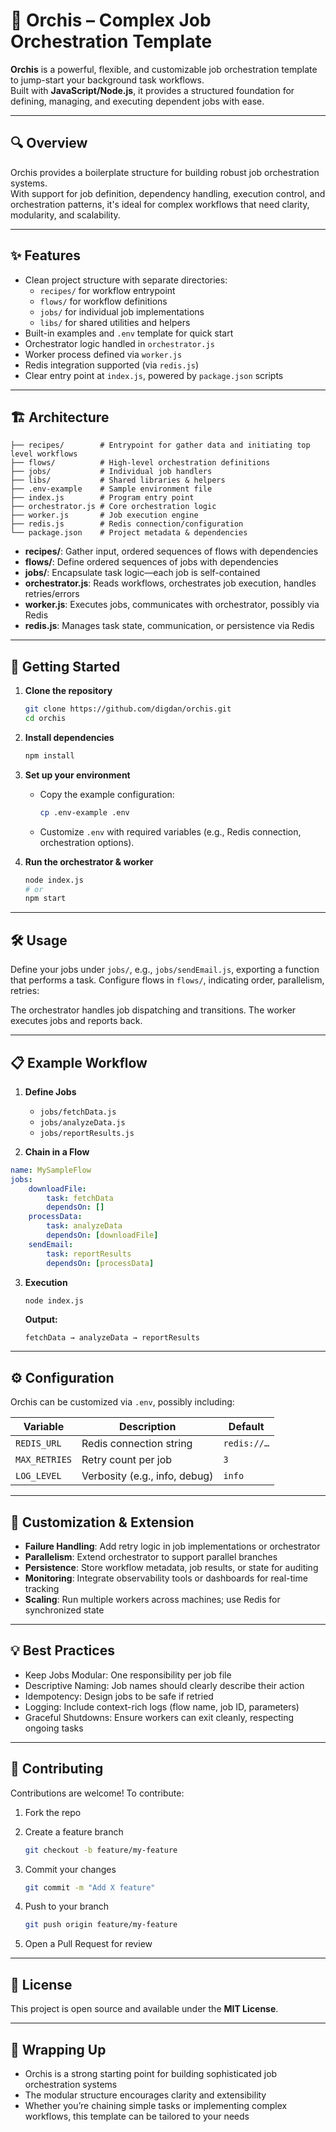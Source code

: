 # 🌸 Orchis – Complex Job Orchestration Template

**Orchis** is a powerful, flexible, and customizable job orchestration template to jump-start your background task workflows.  
Built with **JavaScript/Node.js**, it provides a structured foundation for defining, managing, and executing dependent jobs with ease.

---

## 🔍 Overview

Orchis provides a boilerplate structure for building robust job orchestration systems.  
With support for job definition, dependency handling, execution control, and orchestration patterns, it's ideal for complex workflows that need clarity, modularity, and scalability.

---

## ✨ Features

- Clean project structure with separate directories:
  - `recipes/` for workflow entrypoint
  - `flows/` for workflow definitions  
  - `jobs/` for individual job implementations  
  - `libs/` for shared utilities and helpers  
- Built-in examples and `.env` template for quick start  
- Orchestrator logic handled in `orchestrator.js`  
- Worker process defined via `worker.js`  
- Redis integration supported (via `redis.js`)  
- Clear entry point at `index.js`, powered by `package.json` scripts

---

## 🏗 Architecture

```
├── recipes/        # Entrypoint for gather data and initiating top level workflows
├── flows/          # High-level orchestration definitions
├── jobs/           # Individual job handlers
├── libs/           # Shared libraries & helpers
├── .env-example    # Sample environment file
├── index.js        # Program entry point
├── orchestrator.js # Core orchestration logic
├── worker.js       # Job execution engine
├── redis.js        # Redis connection/configuration
└── package.json    # Project metadata & dependencies

````

- **recipes/**: Gather input, ordered sequences of flows with dependencies  
- **flows/**: Define ordered sequences of jobs with dependencies  
- **jobs/**: Encapsulate task logic—each job is self-contained  
- **orchestrator.js**: Reads workflows, orchestrates job execution, handles retries/errors  
- **worker.js**: Executes jobs, communicates with orchestrator, possibly via Redis  
- **redis.js**: Manages task state, communication, or persistence via Redis  

---

## 🚀 Getting Started

1. **Clone the repository**
   ```bash
   git clone https://github.com/digdan/orchis.git
   cd orchis
	```

2. **Install dependencies**

   ```bash
   npm install
   ```

3. **Set up your environment**

   * Copy the example configuration:

     ```bash
     cp .env-example .env
     ```
   * Customize `.env` with required variables (e.g., Redis connection, orchestration options).

4. **Run the orchestrator & worker**

   ```bash
   node index.js
   # or
   npm start
   ```

---

## 🛠 Usage

Define your jobs under `jobs/`, e.g., `jobs/sendEmail.js`, exporting a function that performs a task.
Configure flows in `flows/`, indicating order, parallelism, retries:

The orchestrator handles job dispatching and transitions.
The worker executes jobs and reports back.

---

## 📋 Example Workflow

1. **Define Jobs**

   * `jobs/fetchData.js`
   * `jobs/analyzeData.js`
   * `jobs/reportResults.js`

2. **Chain in a Flow**

```yaml
name: MySampleFlow
jobs:
	downloadFile:
		task: fetchData
		dependsOn: []
	processData:
		task: analyzeData
		dependsOn: [downloadFile]
	sendEmail:
		task: reportResults
		dependsOn: [processData]
```


3. **Execution**

   ```bash
   node index.js
   ```

   **Output:**

   ```
   fetchData → analyzeData → reportResults
   ```

---

## ⚙ Configuration

Orchis can be customized via `.env`, possibly including:

| Variable      | Description                   | Default     |
| ------------- | ----------------------------- | ----------- |
| `REDIS_URL`   | Redis connection string       | `redis://…` |
| `MAX_RETRIES` | Retry count per job           | `3`         |
| `LOG_LEVEL`   | Verbosity (e.g., info, debug) | `info`      |

---

## 🔧 Customization & Extension

* **Failure Handling**: Add retry logic in job implementations or orchestrator
* **Parallelism**: Extend orchestrator to support parallel branches
* **Persistence**: Store workflow metadata, job results, or state for auditing
* **Monitoring**: Integrate observability tools or dashboards for real-time tracking
* **Scaling**: Run multiple workers across machines; use Redis for synchronized state

---

## 💡 Best Practices

* Keep Jobs Modular: One responsibility per job file
* Descriptive Naming: Job names should clearly describe their action
* Idempotency: Design jobs to be safe if retried
* Logging: Include context-rich logs (flow name, job ID, parameters)
* Graceful Shutdowns: Ensure workers can exit cleanly, respecting ongoing tasks

---

## 🤝 Contributing

Contributions are welcome! To contribute:

1. Fork the repo
2. Create a feature branch

   ```bash
   git checkout -b feature/my-feature
   ```
3. Commit your changes

   ```bash
   git commit -m "Add X feature"
   ```
4. Push to your branch

   ```bash
   git push origin feature/my-feature
   ```
5. Open a Pull Request for review

---

## 📜 License

This project is open source and available under the **MIT License**.

---

## 🌟 Wrapping Up

* Orchis is a strong starting point for building sophisticated job orchestration systems
* The modular structure encourages clarity and extensibility
* Whether you’re chaining simple tasks or implementing complex workflows, this template can be tailored to your needs

```